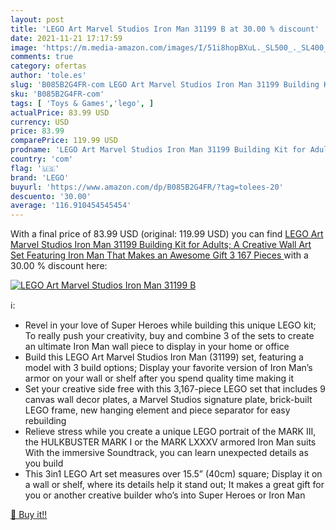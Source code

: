 ```yaml
---
layout: post
title: 'LEGO Art Marvel Studios Iron Man 31199 B at 30.00 % discount'
date: 2021-11-21 17:17:59
image: 'https://m.media-amazon.com/images/I/51i8hopBXuL._SL500_._SL400_.jpg'
comments: true
category: ofertas
author: 'tole.es'
slug: 'B085B2G4FR-com LEGO Art Marvel Studios Iron Man 31199 Building Kit for...'
sku: 'B085B2G4FR-com'
tags: [ 'Toys & Games','lego', ]
actualPrice: 83.99 USD
currency: USD
price: 83.99
comparePrice: 119.99 USD
prodname: 'LEGO Art Marvel Studios Iron Man 31199 Building Kit for Adults; A Creative Wall Art Set Featuring Iron Man That Makes an Awesome Gift  3 167 Pieces '
country: 'com'
flag: '🇺🇸'
brand: 'LEGO'
buyurl: 'https://www.amazon.com/dp/B085B2G4FR/?tag=tolees-20'
descuento: '30.00'
average: '116.910454545454'
---
```


With a final price of 83.99 USD (original: 119.99 USD) you can find [LEGO Art Marvel Studios Iron Man 31199 Building Kit for Adults; A Creative Wall Art Set Featuring Iron Man That Makes an Awesome Gift  3 167 Pieces ](https://www.amazon.com/dp/B085B2G4FR/?tag=tolees-20) with a  30.00 % discount here:

[![LEGO Art Marvel Studios Iron Man 31199 B](https://m.media-amazon.com/images/I/51i8hopBXuL._SL500_._SL400_.jpg)](https://www.amazon.com/dp/B085B2G4FR/?tag=tolees-20)

ℹ️:

- Revel in your love of Super Heroes while building this unique LEGO kit; To really push your creativity, buy and combine 3 of the sets to create an ultimate Iron Man wall piece to display in your home or office
- Build this LEGO Art Marvel Studios Iron Man (31199) set, featuring a model with 3 build options; Display your favorite version of Iron Man’s armor on your wall or shelf after you spend quality time making it
- Set your creative side free with this 3,167-piece LEGO set that includes 9 canvas wall decor plates, a Marvel Studios signature plate, brick-built LEGO frame, new hanging element and piece separator for easy rebuilding
- Relieve stress while you create a unique LEGO portrait of the MARK III, the HULKBUSTER MARK I or the MARK LXXXV armored Iron Man suits With the immersive Soundtrack, you can learn unexpected details as you build
- This 3in1 LEGO Art set measures over 15.5” (40cm) square; Display it on a wall or shelf, where its details help it stand out; It makes a great gift for you or another creative builder who’s into Super Heroes or Iron Man

[🛒 Buy it!!](https://www.amazon.com/dp/B085B2G4FR/?tag=tolees-20)
